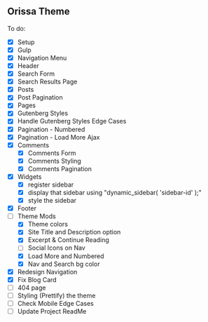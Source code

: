 ## Orissa Theme

To do:

- [x] Setup
- [x] Gulp
- [x] Navigation Menu
- [x] Header
- [x] Search Form
- [x] Search Results Page
- [x] Posts
- [x] Post Pagination
- [x] Pages
- [x] Gutenberg Styles
- [x] Handle Gutenberg Styles Edge Cases
- [x] Pagination - Numbered
- [x] Pagination - Load More Ajax
- [x] Comments
  - [x] Comments Form
  - [x] Comments Styling
  - [x] Comments Pagination
- [x] Widgets
  - [x] register sidebar
  - [x] display that sidebar using "dynamic_sidebar( 'sidebar-id' );"
  - [x] style the sidebar
- [x] Footer
- [ ] Theme Mods
  - [x] Theme colors
  - [x] Site Title and Description option
  - [x] Excerpt & Continue Reading
  - [ ] Social Icons on Nav
  - [x] Load More and Numbered
  - [x] Nav and Search bg color
- [x] Redesign Navigation
- [x] Fix Blog Card
- [ ] 404 page
- [ ] Styling (Prettify) the theme
- [ ] Check Mobile Edge Cases
- [ ] Update Project ReadMe
